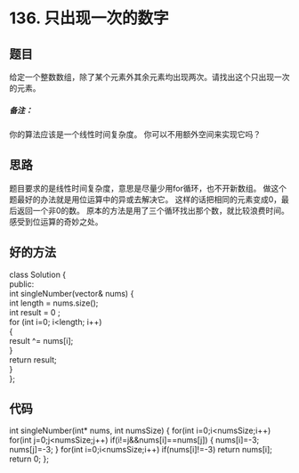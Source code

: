 # 136. 只出现一次的数字
## 题目
给定一个整数数组，除了某个元素外其余元素均出现两次。请找出这个只出现一次的元素。  
##### 备注：  
你的算法应该是一个线性时间复杂度。 你可以不用额外空间来实现它吗？  
## 思路
题目要求的是线性时间复杂度，意思是尽量少用for循环，也不开新数组。
做这个题最好的办法就是用位运算中的异或去解决它。
这样的话把相同的元素变成0，最后返回一个非0的数。
原本的方法是用了三个循环找出那个数，就比较浪费时间。
感受到位运算的奇妙之处。
## 好的方法
class Solution {  
public:  
    int singleNumber(vector<int>& nums) {  
        int length = nums.size();  
    int result = 0 ;  
    for (int i=0; i<length; i++)  
    {  
        result ^= nums[i];  
    }  
    return result;  
    }  
}; 
## 代码
int singleNumber(int* nums, int numsSize) {
        for(int i=0;i<numsSize;i++)
            for(int j=0;j<numsSize;j++)
          if(i!=j&&nums[i]==nums[j])
          {
          nums[i]=-3;
          nums[j]=-3;
          }
        for(int i=0;i<numsSize;i++)
            if(nums[i]!=-3)
                return nums[i];
    return 0;
};
